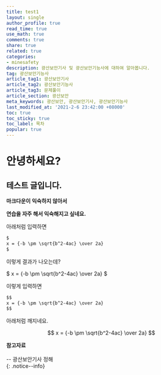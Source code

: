 ```yaml
---
title: test1
layout: single
author_profile: true
read_time: true
use_math: true
comments: true
share: true
related: true
categories:
- minesafety
description: 광산보안기사 및 광산보안기능사에 대하여 알아봅니다.
tag: 광산보안기능사
article_tag1: 광산보안기사
article_tag2: 광산보안기능사
article_tag3: 문제풀이
article_section: 광산보안
meta_keywords: 광산보안, 광산보안기사, 광산보안기능사
last_modified_at: '2021-2-6 23:42:00 +08000'
toc: true
toc_sticky: true
toc_label: 목차
popular: true
---
```

# 안녕하세요?

## 테스트 글입니다.

**마크다운이 익숙하지 않아서**

__연습을 자주 해서 익숙해지고 싶네요.__

아래처럼 입력하면
```markdown
$
x = {-b \pm \sqrt{b^2-4ac} \over 2a}
$
```
이렇게 결과가 나오는데?

$
x = {-b \pm \sqrt{b^2-4ac} \over 2a}
$

이렇게 입력하면
```markdown
$$
x = {-b \pm \sqrt{b^2-4ac} \over 2a}
$$
```
아래처럼 깨지네요.

$$
x = {-b \pm \sqrt{b^2-4ac} \over 2a}
$$


**참고자료** <br> <br>
-- 광산보안기사 정해<br> 
{: .notice--info}